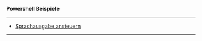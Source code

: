 **Powershell Beispiele**

---

* [Sprachausgabe ansteuern](https://github.com/dr-woitschek/powershell/tree/main/Beispiele/Sprachausgabe.md)

---
